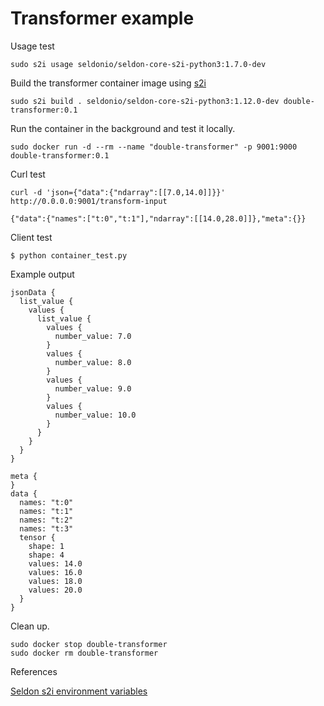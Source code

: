 # Transformer example

Usage test

```
sudo s2i usage seldonio/seldon-core-s2i-python3:1.7.0-dev
```

Build the transformer container image using [s2i](https://github.com/openshift/source-to-image#installation)

```
sudo s2i build . seldonio/seldon-core-s2i-python3:1.12.0-dev double-transformer:0.1
```

Run the container in the background and test it locally.
```
sudo docker run -d --rm --name "double-transformer" -p 9001:9000 double-transformer:0.1
```

Curl test
```
curl -d 'json={"data":{"ndarray":[[7.0,14.0]]}}' http://0.0.0.0:9001/transform-input

{"data":{"names":["t:0","t:1"],"ndarray":[[14.0,28.0]]},"meta":{}}
```

Client test
```
$ python container_test.py
```

Example output

```
jsonData {
  list_value {
    values {
      list_value {
        values {
          number_value: 7.0
        }
        values {
          number_value: 8.0
        }
        values {
          number_value: 9.0
        }
        values {
          number_value: 10.0
        }
      }
    }
  }
}

meta {
}
data {
  names: "t:0"
  names: "t:1"
  names: "t:2"
  names: "t:3"
  tensor {
    shape: 1
    shape: 4
    values: 14.0
    values: 16.0
    values: 18.0
    values: 20.0
  }
}
```

Clean up.
```
sudo docker stop double-transformer
sudo docker rm double-transformer
```

References

[Seldon s2i environment variables](https://docs.seldon.io/projects/seldon-core/en/latest/python/python_wrapping_s2i.html#environment-variables)


